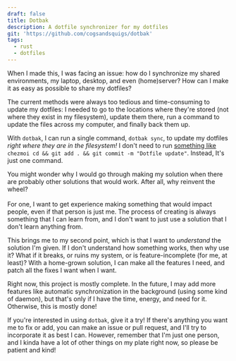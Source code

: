 ```yaml
---
draft: false
title: Dotbak
description: A dotfile synchronizer for my dotfiles
git: 'https://github.com/cogsandsquigs/dotbak'
tags:
  - rust
  - dotfiles
---
```


When I made this, I was facing an issue: how do I synchronize my shared environments, my laptop, desktop, and even (home)server? How can I make it as easy as possible to share my dotfiles?

The current methods were always too tedious and time-consuming to update my dotfiles: I needed to go to the locations where they're stored (not where they exist in my filesystem), update them there, run a command to update the files across my computer, and finally back them up.

With `dotbak`, I can run a single command, `dotbak sync`, to update my dotfiles *right where they are in the filesystem!* I don't need to run [something like](https://www.chezmoi.io/quick-start/#start-using-chezmoi-on-your-current-machine) `chezmoi cd && git add . && git commit -m "Dotfile update"`. Instead, It's just one command.

You might wonder why I would go through making my solution when there are probably other solutions that would work. After all, why reinvent the wheel?\
\
For one, I want to get experience making something that would impact people, even if that person is just me. The process of creating is always something that I can learn from, and I don't want to just use a solution that I don't learn anything from.

This brings me to my second point, which is that I want to *understand* the solution I'm given. If I don't understand how something works, then why use it? What if it breaks, or ruins my system, or is feature-incomplete (for me, at least)? With a home-grown solution, I can make all the features I need, and patch all the fixes I want when I want. 

Right now, this project is mostly complete. In the future, I may add more features like automatic synchronization in the background (using some kind of daemon), but that's only if I have the time, energy, and need for it. Otherwise, this is mostly done!

If you're interested in using `dotbak`, give it a try! If there's anything you want me to fix or add, you can make an issue or pull request, and I'll try to incorporate it as best I can. However, remember that I'm just one person, and I kinda have a lot of other things on my plate right now, so please be patient and kind! 
